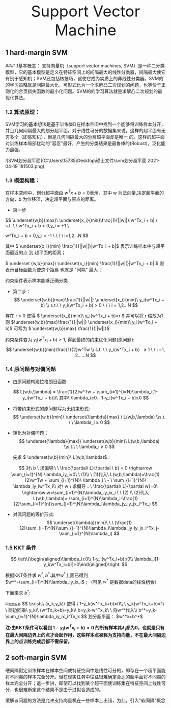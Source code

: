 <div align='center'><font size ='70'>  Support Vector Machine </font></div>

## 1 hard-margin SVM
###1.1基本概念：
支持向量机（support vector machines, SVM）是一种二分类模型，它的基本模型是定义在特征空间上的间隔最大的线性分类器，间隔最大使它有别于感知机；SVM还包括核技巧，这使它成为实质上的非线性分类器。SVM的的学习策略就是间隔最大化，可形式化为一个求解凸二次规划的问题，也等价于正则化的合页损失函数的最小化问题。SVM的的学习算法就是求解凸二次规划的最优化算法。
### 1.2 算法原理：

SVM学习的基本想法是基于训练集D在样本空间中找到一个能够将训练样本分开，并且几何间隔最大的划分超平面。对于线性可分的数据集来说，这样的超平面有无穷多个（即感知机），但是几何间隔最大的分离超平面却是唯一   的。这样的超平面对训练样本局部扰动的"容忍"最好，产生的分类结果是最鲁棒的(Robust)，泛化能力最强。

![SVM划分超平面](C:\Users\15735\Desktop\硕士文件\svm划分超平面 2021-04-19 181503.png)

### 1.3 模型构建：

在样本空间中，划分超平面由 $w^Tx + b = 0$表示，其中 w 为法向量,决定超平面的方向，b 为位移项，决定超平面与原点的距离。

* 第一步

$$
\underset{w,b}{max}\ \underset{x_i}{min}\frac{1}{||w||}|w^Tx_i + b| \\                                     
s.t. \ \ w^Tx_i + b > 0,y_i = +1 \\                                    

w^Tx_i + b < 0,y_i = -1 \ \ \ \ i=1,2...N
$$

 其中 $ \underset{x_i}{min} \frac{1}{||w||}|w^Tx_i + b|$ 表示训练样本中与超平面最近的点 到 超平面的距离； 

 $ \underset {w,b}{max}\ \underset{x_i}{min} \frac{1}{||w||}|w^Tx_i + b| $ 则表示目标函数为使这个距离 也就是 "间隔" 最大；

约束条件表示样本能够正确分类



* 第二步：
$$
\underset{w,b}{max}\frac{1}{||w||} \underset{x_i}{min}\ y_i(w^Tx_i + b) \\
s.t.\ \ y_i(w^Tx_i + b) > 0 \ \ \ i = 1,2...N
$$

存在 r > 0 使得 $ \underset{x_i}{min}\ y_i(w^Tx_i + b)=r $ 并可以将 r 缩放为1 则 $\underset{w,b}{max}\frac{1}{||w||} \underset{x_i}{min}\ y_i(w^Tx_i + b)$ 可写为 $ \underset{w,b}{max} \frac{1}{||w||}$

约束条件变为  $y_i(w^Tx_i + b) ≥ 1$, 得到最终的约束优化问题(原问题):
$$
\underset{w,b}{min}\frac{1}{2}w^Tw \\
s.t. \ \  y_i(w^Tx_i + b） ≥ 1 \ \ i =1, 2……N
$$

### 1.4  原问题与对偶问题

* 由原问题构建拉格朗日函数:


$$
L(w,b,\lambda) = \frac{1}{2}w^Tw + \sum_{i=1}^{i=N}\lambda_i[1-y_i(w^Tx_i + b)]\\ 其中\ \lambda_i≥0，1-y_i(w^Tx_i + b)≤0
$$

* 将带约束形式的原问题写为无约束形式:
$$
\underset{w,b}{min}\ \underset{\lambda}{max} \ L(w,b,\lambda) \\s.t. \ \ \lambda_i ≥ 0
$$

* 转化为对偶问题：
$$
\underset{\lambda}{max}\ \underset{w,b}{min}\ L(w,b,\lambda) \\s.t.\ \ \lambda_i ≥ 0
$$

  先求 $ \underset{w,b}{min}\ L(w,b,\lambda)$ :

$$
  对\ b \ 求偏导:\ \ \frac{\partial\ L}{\partial \ b} = 0 \rightarrow \sum_{i=1}^{N} \lambda_iy_i=0\ \ (1)\\ \ (1)代入\ L(w,b,\lambda)=\frac{1}{2}w^Tw + \sum_{i=1}^{N}\ \lambda_i \ - \ \sum_{i=1}^{N}\ \lambda_iy_iw^Tx_i\\
  对\ w \ 求偏导：\ \frac{\partial\ L}{\partial w}=0\ \rightarrow w=\sum_{i=1}^{N}\lambda_iy_ix_i \ \ (2) \\
  (2)代入L(w,b,\lambda)= \sum_{i=1}^{N}\lambda_i-\frac{1}{2}\sum_{i=1}^{n}\sum_{j=1}^{N}\lambda_i\lambda_jy_iy_jx_i^Tx_j
$$

* 对偶问题的等价形式:
$$
  \underset{\lambda}{min}\ \ \ (\frac{1}{2}\sum_{i=1}^{N}\sum_{j=1}^{N}\lambda_i\lambda_jy_iy_jx_i^Tx_j-\sum_{i=1}^{N}\lambda_i)
$$



### 1.5  KKT 条件

$$
\left\{\begin{aligned}\lambda_i≥0\\
1-y_i(w^Tx_i+b)≤0\\
\lambda_i[1-y_i(w^Tx_i+b)]=0\end{aligned}\right.
$$

根据KKT条件求 $w^*,b^*$:其中$w^*$上面已得到  $w^*=\sum_{i=1}^{N}\lambda_iy_ix_i$ ; （可见 $w^*$ 是数据data的线性组合）

下面来求 $b^*$:

<img src="C:\Users\15735\Desktop\硕士文件\松弛互补.png" alt="松弛互补" style="zoom: 67%;" />
$$
\exists\ (x_k,y_k)\ 使得 \ 1-y_k(w^Tx_k+b)=0\\
 \ y_k(w^Tx_k+b)=1\ \ 两边同乘\ y_k\\
 (w^Tx_k+b)=y_k\\
 b=y_k-w^Tx_k\ \ 将w^*代入\\
 b^*=y_k-\sum_{i=1}^{N}\lambda_iy_ix_i^Tx_k
$$
划分超平面：  $w^*x+b^*$

**注:由KKT条件可以看到 $1-y_i(w^Tx_i+b)<0$ 的所有样本其$\lambda_i$都为0，也就是只有在最大间隔边界上的点才会起作用，这些样本点被称为支持向量，不在最大间隔边界上的点训练完成后都不需保留。**

## 2 soft-margin SVM 

硬间隔假定训练样本在样本空间或特征空间中是线性可分的，即存在一个超平面能将不同类的样本完全分开。但在现实任务中往往很难确定合适的超平面将不同类的样本完全分开；退一步讲，即使可以找到某个超平面使训练集在特征空间上线性可分，也很难断定这个结果不是由于过拟合造成的。

缓解该问题的方法是允许支持向量机在一些样本上出错，为此，引入"软间隔"概念